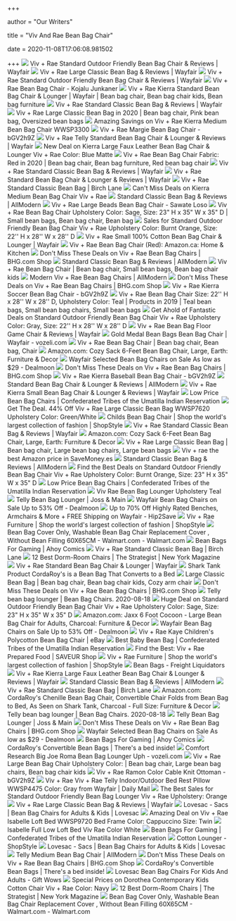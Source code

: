 +++
        
author = "Our Writers"
        
title = "Viv And Rae Bean Bag Chair"
        
date = 2020-11-08T17:06:08.981502
        
+++
[ ![](https://secure.img1-fg.wfcdn.com/im/69955477/resize-h800-w800%5Ecompr-r85/3889/38897072/Standard+Outdoor+Friendly+Bean+Bag+Chair.jpg)](https://secure.img1-fg.wfcdn.com/im/69955477/resize-h800-w800%5Ecompr-r85/3889/38897072/Standard+Outdoor+Friendly+Bean+Bag+Chair.jpg) Viv + Rae Standard Outdoor Friendly Bean Bag Chair & Reviews | Wayfair
[ ![](https://secure.img1-fg.wfcdn.com/im/28788135/resize-h800-w800%5Ecompr-r85/6182/61823389/Large+Classic+Bean+Bag.jpg)](https://secure.img1-fg.wfcdn.com/im/28788135/resize-h800-w800%5Ecompr-r85/6182/61823389/Large+Classic+Bean+Bag.jpg) Viv + Rae Large Classic Bean Bag & Reviews | Wayfair
[ ![](https://secure.img1-fg.wfcdn.com/im/96548658/resize-h800-w800%5Ecompr-r85/5028/50288305/Standard+Outdoor+Friendly+Bean+Bag+Chair.jpg)](https://secure.img1-fg.wfcdn.com/im/96548658/resize-h800-w800%5Ecompr-r85/5028/50288305/Standard+Outdoor+Friendly+Bean+Bag+Chair.jpg) Viv + Rae Standard Outdoor Friendly Bean Bag Chair & Reviews | Wayfair
[ ![](https://secure.img1-fg.wfcdn.com/im/82715743/resize-h300-p1-w300%5Ecompr-r85/1282/12823152/Bean+Bag+Chair.jpg)](https://secure.img1-fg.wfcdn.com/im/82715743/resize-h300-p1-w300%5Ecompr-r85/1282/12823152/Bean+Bag+Chair.jpg) Viv + Rae Bean Bag Chair - Kojalu Junkaner
[ ![](https://i.pinimg.com/474x/4d/e5/d6/4de5d61b73f8561b57eaa674e9bf26e6.jpg)](https://i.pinimg.com/474x/4d/e5/d6/4de5d61b73f8561b57eaa674e9bf26e6.jpg) Viv + Rae Kierra Standard Bean Bag Chair & Lounger | Wayfair | Bean bag  chair, Bean bag chair kids, Bean bag furniture
[ ![](https://secure.img1-fg.wfcdn.com/im/78276722/resize-h600-w600%5Ecompr-r85/6056/60561344/Standard+Classic+Bean+Bag.jpg)](https://secure.img1-fg.wfcdn.com/im/78276722/resize-h600-w600%5Ecompr-r85/6056/60561344/Standard+Classic+Bean+Bag.jpg) Viv + Rae Standard Classic Bean Bag & Reviews | Wayfair
[ ![](https://i.pinimg.com/474x/9d/0d/e9/9d0de93546cc8fa534d2856679166f0a.jpg)](https://i.pinimg.com/474x/9d/0d/e9/9d0de93546cc8fa534d2856679166f0a.jpg) Viv + Rae Large Classic Bean Bag in 2020 | Bean bag chair, Pink bean bag,  Oversized bean bags
[ ![](https://images.prod.meredith.com/product/a60e880f395e9a62ef3ac8eb7946a7c5/1550626293746/l/viv-plus-rae-kierra-bean-bag-chair-vvro2299)](https://images.prod.meredith.com/product/a60e880f395e9a62ef3ac8eb7946a7c5/1550626293746/l/viv-plus-rae-kierra-bean-bag-chair-vvro2299) Amazing Savings on Viv + Rae Kierra Medium Bean Bag Chair WWSP3300
[ ![](https://secure.img.wfcdn.com/lf/49/hash/37701/17954110/1/Max%2BPolka%2BDot%2BBean%2BBag%2BChair.jpg)](https://secure.img.wfcdn.com/lf/49/hash/37701/17954110/1/Max%2BPolka%2BDot%2BBean%2BBag%2BChair.jpg) Viv + Rae Margie Bean Bag Chair - bGV2h9Z
[ ![](https://secure.img1-fg.wfcdn.com/im/74127736/resize-h800-w800%5Ecompr-r85/9259/92596088/Telly+Standard+Bean+Bag+Chair+%2526+Lounger.jpg)](https://secure.img1-fg.wfcdn.com/im/74127736/resize-h800-w800%5Ecompr-r85/9259/92596088/Telly+Standard+Bean+Bag+Chair+%2526+Lounger.jpg) Viv + Rae Telly Standard Bean Bag Chair & Lounger & Reviews | Wayfair
[ ![](https://images.prod.meredith.com/product/dd69b9057cf1877a8bc3f2c9249c4555/1567070634911/l/kierra-bean-bag-chair-viv-plus-rae-color-blue-matte)](https://images.prod.meredith.com/product/dd69b9057cf1877a8bc3f2c9249c4555/1567070634911/l/kierra-bean-bag-chair-viv-plus-rae-color-blue-matte) New Deal on Kierra Large Faux Leather Bean Bag Chair & Lounger Viv + Rae  Color: Blue Matte
[ ![](https://i.pinimg.com/474x/93/a0/b1/93a0b126879c64d61680d45d486be16d.jpg)](https://i.pinimg.com/474x/93/a0/b1/93a0b126879c64d61680d45d486be16d.jpg) Viv + Rae Bean Bag Chair Fabric: Red in 2020 | Bean bag chair, Bean bag  furniture, Red bean bag chair
[ ![](https://secure.img1-fg.wfcdn.com/im/47590817/compr-r85/4981/49812391/standard-classic-bean-bag.jpg)](https://secure.img1-fg.wfcdn.com/im/47590817/compr-r85/4981/49812391/standard-classic-bean-bag.jpg) Viv + Rae Standard Classic Bean Bag & Reviews | Wayfair
[ ![](https://secure.img1-fg.wfcdn.com/im/13826383/resize-h800-w800%5Ecompr-r85/6439/64399511/Standard+Bean+Bag+Chair+%2526+Lounger.jpg)](https://secure.img1-fg.wfcdn.com/im/13826383/resize-h800-w800%5Ecompr-r85/6439/64399511/Standard+Bean+Bag+Chair+%2526+Lounger.jpg) Viv + Rae Standard Bean Bag Chair & Lounger & Reviews | Wayfair
[ ![](https://secure.img1-fg.wfcdn.com/im/77320610/compr-r85/1123/112390648/Standard+Classic+Bean+Bag.jpg)](https://secure.img1-fg.wfcdn.com/im/77320610/compr-r85/1123/112390648/Standard+Classic+Bean+Bag.jpg) Viv + Rae Standard Classic Bean Bag | Birch Lane
[ ![](https://images.prod.meredith.com/product/33aac05ed57759c33c943c25403bda1e/1567063293465/l/kierra-bean-bag-chair-viv-plus-rae)](https://images.prod.meredith.com/product/33aac05ed57759c33c943c25403bda1e/1567063293465/l/kierra-bean-bag-chair-viv-plus-rae) Can't Miss Deals on Kierra Medium Bean Bag Chair Viv + Rae
[ ![](https://secure.img1-fg.wfcdn.com/im/70877910/compr-r85/1257/12570526/standard-classic-bean-bag.jpg)](https://secure.img1-fg.wfcdn.com/im/70877910/compr-r85/1257/12570526/standard-classic-bean-bag.jpg) Standard Classic Bean Bag & Reviews | AllModern
[ ![](https://secure.img1-fg.wfcdn.com/im/75228739/resize-h300-p1-w300%5Ecompr-r85/4110/41108378/Large+Beads+Bean+Bag+Chair.jpg)](https://secure.img1-fg.wfcdn.com/im/75228739/resize-h300-p1-w300%5Ecompr-r85/4110/41108378/Large+Beads+Bean+Bag+Chair.jpg) Viv + Rae Large Beads Bean Bag Chair - Sawate Loso
[ ![](https://i.pinimg.com/564x/0d/19/cb/0d19cba9dbd9d79c9fc70df4a2b8222c.jpg)](https://i.pinimg.com/564x/0d/19/cb/0d19cba9dbd9d79c9fc70df4a2b8222c.jpg) Viv + Rae Bean Bag Chair Upholstery Color: Sage, Size: 23" H x 35" W x 35"  D | Small bean bags, Bean bag chair, Bean bag
[ ![](https://images.prod.meredith.com/product/c4c0d0695d67913a5147252e71a3be8c/1574940994302/l/bean-bag-chair-viv-plus-rae-upholstery-color-burnt-orange-size-22-h-x-28-w-x-28-d)](https://images.prod.meredith.com/product/c4c0d0695d67913a5147252e71a3be8c/1574940994302/l/bean-bag-chair-viv-plus-rae-upholstery-color-burnt-orange-size-22-h-x-28-w-x-28-d) Sales for Standard Outdoor Friendly Bean Bag Chair Viv + Rae Upholstery  Color: Burnt Orange, Size: 22'' H x 28'' W x 28'' D
[ ![](https://secure.img1-fg.wfcdn.com/im/48106382/resize-h800-w800%5Ecompr-r85/6536/65361550/Small+100%2525+Cotton+Bean+Bag+Chair+%2526+Lounger.jpg)](https://secure.img1-fg.wfcdn.com/im/48106382/resize-h800-w800%5Ecompr-r85/6536/65361550/Small+100%2525+Cotton+Bean+Bag+Chair+%2526+Lounger.jpg) Viv + Rae Small 100% Cotton Bean Bag Chair & Lounger | Wayfair
[ ![](https://images-na.ssl-images-amazon.com/images/I/71JDjU1Cg1L._AC_SL1500_.jpg)](https://images-na.ssl-images-amazon.com/images/I/71JDjU1Cg1L._AC_SL1500_.jpg) Viv + Rae Bean Bag Chair (Red): Amazon.ca: Home & Kitchen
[ ![](https://images.prod.meredith.com/product/e4691c66527c394fa09c3febbfa3ff96/1520774766716/m/viv-plus-rae-aspen-bean-bag-lounger-vvre2294-upholstery-gray)](https://images.prod.meredith.com/product/e4691c66527c394fa09c3febbfa3ff96/1520774766716/m/viv-plus-rae-aspen-bean-bag-lounger-vvre2294-upholstery-gray) Don't Miss These Deals on Viv + Rae Bean Bag Chairs | BHG.com Shop
[ ![](https://secure.img1-fg.wfcdn.com/im/32471350/resize-h800-w800%5Ecompr-r85/1123/112390423/Standard+Classic+Bean+Bag.jpg)](https://secure.img1-fg.wfcdn.com/im/32471350/resize-h800-w800%5Ecompr-r85/1123/112390423/Standard+Classic+Bean+Bag.jpg) Standard Classic Bean Bag & Reviews | AllModern
[ ![](https://i.pinimg.com/474x/80/2f/35/802f35e46d32badd23234b1dbaa12f35.jpg)](https://i.pinimg.com/474x/80/2f/35/802f35e46d32badd23234b1dbaa12f35.jpg) Viv + Rae Bean Bag Chair | Bean bag chair, Small bean bags, Bean bag chair  kids
[ ![](https://secure.img1-fg.wfcdn.com/im/00023355/resize-h310-w310%5Ecompr-r85/9275/92753671/telly-polka-dot-bean-bag-lounger.jpg)](https://secure.img1-fg.wfcdn.com/im/00023355/resize-h310-w310%5Ecompr-r85/9275/92753671/telly-polka-dot-bean-bag-lounger.jpg) Modern Viv + Rae Bean Bag Chairs | AllModern
[ ![](https://images.prod.meredith.com/product/33add49abeda38e81f2a8f29ce6139d0/1520748259624/m/viv-plus-rae-jamaal-bean-bag-lounger-vvre2283-upholstery-black)](https://images.prod.meredith.com/product/33add49abeda38e81f2a8f29ce6139d0/1520748259624/m/viv-plus-rae-jamaal-bean-bag-lounger-vvre2283-upholstery-black) Don't Miss These Deals on Viv + Rae Bean Bag Chairs | BHG.com Shop
[ ![](https://secure.img.wfcdn.com/lf/49/hash/1703/9465016/1/Sport%2BBean%2BBag%2BChair.jpg)](https://secure.img.wfcdn.com/lf/49/hash/1703/9465016/1/Sport%2BBean%2BBag%2BChair.jpg) Viv + Rae Kierra Soccer Bean Bag Chair - bGV2h9Z
[ ![](https://i.pinimg.com/474x/5a/11/28/5a11281f02ae981e7d76e605d47b7124.jpg)](https://i.pinimg.com/474x/5a/11/28/5a11281f02ae981e7d76e605d47b7124.jpg) Viv + Rae Bean Bag Chair Size: 22'' H x 28'' W x 28'' D, Upholstery Color:  Teal | Products in 2019 | Teal bean bags, Small bean bag chairs, Small bean  bags
[ ![](https://images.prod.meredith.com/product/9f613c55147e1cae6e4d21e9b6ef302a/1604744491669/l/standard-outdoor-friendly-bean-bag-chair-viv-plus-rae-upholstery-color-gray-size-22-h-x-28-w-x-28-d)](https://images.prod.meredith.com/product/9f613c55147e1cae6e4d21e9b6ef302a/1604744491669/l/standard-outdoor-friendly-bean-bag-chair-viv-plus-rae-upholstery-color-gray-size-22-h-x-28-w-x-28-d) Get Ahold of Fantastic Deals on Standard Outdoor Friendly Bean Bag Chair Viv  + Rae Upholstery Color: Gray, Size: 22'' H x 28'' W x 28'' D
[ ![](https://secure.img1-fg.wfcdn.com/im/62873995/compr-r85/4621/46218723/bean-bag-floor-game-chair.jpg)](https://secure.img1-fg.wfcdn.com/im/62873995/compr-r85/4621/46218723/bean-bag-floor-game-chair.jpg) Viv + Rae Bean Bag Floor Game Chair & Reviews | Wayfair
[ ![](https://i.pinimg.com/originals/92/db/35/92db352a5acc4334e3c398c3378edf7d.jpg)](https://i.pinimg.com/originals/92/db/35/92db352a5acc4334e3c398c3378edf7d.jpg) Gold Medal Bean Bags Bean Bag Chair | Wayfair - vozeli.com
[ ![](https://i.pinimg.com/originals/0e/3b/06/0e3b064e781ad334c6ce8af036ed4201.jpg)](https://i.pinimg.com/originals/0e/3b/06/0e3b064e781ad334c6ce8af036ed4201.jpg) Viv + Rae Bean Bag Chair | Bean bag chair, Bean bag, Chair
[ ![](https://images-na.ssl-images-amazon.com/images/I/8114RMaSAbL._AC_SL1500_.jpg)](https://images-na.ssl-images-amazon.com/images/I/8114RMaSAbL._AC_SL1500_.jpg) Amazon.com: Cozy Sack 6-Feet Bean Bag Chair, Large, Earth: Furniture & Decor
[ ![](https://imgcache.dealmoon.com/thumbimg.dealmoon.com/dealmoon/c52/c82/96d/cb9182822f97f4f5bb13337.jpg_300_300_2_88e3.jpg)](https://imgcache.dealmoon.com/thumbimg.dealmoon.com/dealmoon/c52/c82/96d/cb9182822f97f4f5bb13337.jpg_300_300_2_88e3.jpg) Wayfair Selected Bean Bag Chairs on Sale As low as $29 - Dealmoon
[ ![](https://images.prod.meredith.com/product/c16d094ba79b4f723c3311dc8844f940/1604226223806/m/viv-plus-rae-large-classic-bean-bag-wwsp7632-fabric-mint-green)](https://images.prod.meredith.com/product/c16d094ba79b4f723c3311dc8844f940/1604226223806/m/viv-plus-rae-large-classic-bean-bag-wwsp7632-fabric-mint-green) Don't Miss These Deals on Viv + Rae Bean Bag Chairs | BHG.com Shop
[ ![](https://secure.img.wfcdn.com/lf/49/hash/1703/9464980/1/Sport%2BBean%2BBag%2BChair.jpg)](https://secure.img.wfcdn.com/lf/49/hash/1703/9464980/1/Sport%2BBean%2BBag%2BChair.jpg) Viv + Rae Kierra Baseball Bean Bag Chair - bGV2h9Z
[ ![](https://secure.img1-fg.wfcdn.com/im/96355659/resize-h800-w800%5Ecompr-r85/9286/92867846/Standard+Bean+Bag+Chair+%2526+Lounger.jpg)](https://secure.img1-fg.wfcdn.com/im/96355659/resize-h800-w800%5Ecompr-r85/9286/92867846/Standard+Bean+Bag+Chair+%2526+Lounger.jpg) Standard Bean Bag Chair & Lounger & Reviews | AllModern
[ ![](https://secure.img1-fg.wfcdn.com/im/23926824/resize-h800-w800%5Ecompr-r85/2730/27308041/Kierra+Small+Bean+Bag+Chair+%2526+Lounger.jpg)](https://secure.img1-fg.wfcdn.com/im/23926824/resize-h800-w800%5Ecompr-r85/2730/27308041/Kierra+Small+Bean+Bag+Chair+%2526+Lounger.jpg) Viv + Rae Kierra Small Bean Bag Chair & Lounger & Reviews | Wayfair
[ ![](https://nozzle.s3-ap-southeast-1.amazonaws.com/shop_45282/MCBB-Black_1488043949.jpg)](https://nozzle.s3-ap-southeast-1.amazonaws.com/shop_45282/MCBB-Black_1488043949.jpg) Low Price Bean Bag Chairs | Confederated Tribes of the Umatilla Indian  Reservation
[ ![](https://images.prod.meredith.com/product/219fc1f2bc4ab8242d917d91004d14bb/1554232228250/l/viv-plus-rae-polka-dots-cotton-bean-bag-chair-vvro6519-upholstery-green-white)](https://images.prod.meredith.com/product/219fc1f2bc4ab8242d917d91004d14bb/1554232228250/l/viv-plus-rae-polka-dots-cotton-bean-bag-chair-vvro6519-upholstery-green-white) Get The Deal. 44% Off Viv + Rae Large Classic Bean Bag WWSP7620 Upholstery  Color: Green/White
[ ![](https://img.shopstyle-cdn.com/sim/15/7b/157b49648d974de3a07a9dce99c856e9_best/wrought-studioa-standard-outdoor-friendly-bean-bag-chair-wrought-studioa-upholstery-color-gray-size-22-h-x-28-w-x-28-d.jpg)](https://img.shopstyle-cdn.com/sim/15/7b/157b49648d974de3a07a9dce99c856e9_best/wrought-studioa-standard-outdoor-friendly-bean-bag-chair-wrought-studioa-upholstery-color-gray-size-22-h-x-28-w-x-28-d.jpg) Childs Bean Bag Chair | Shop the world's largest collection of fashion |  ShopStyle
[ ![](https://secure.img1-fg.wfcdn.com/im/38525242/resize-h800-w800%5Ecompr-r85/9892/98926223/Standard+Classic+Bean+Bag.jpg)](https://secure.img1-fg.wfcdn.com/im/38525242/resize-h800-w800%5Ecompr-r85/9892/98926223/Standard+Classic+Bean+Bag.jpg) Viv + Rae Standard Classic Bean Bag & Reviews | Wayfair
[ ![](https://m.media-amazon.com/images/I/713EMt7sv5L._AC_UL400_.jpg)](https://m.media-amazon.com/images/I/713EMt7sv5L._AC_UL400_.jpg) Amazon.com: Cozy Sack 6-Feet Bean Bag Chair, Large, Earth: Furniture & Decor
[ ![](https://i.pinimg.com/originals/43/2f/1d/432f1d7a5e95adb03c52c4a99f65dca0.jpg)](https://i.pinimg.com/originals/43/2f/1d/432f1d7a5e95adb03c52c4a99f65dca0.jpg) Viv + Rae Large Classic Bean Bag | Bean bag chair, Large bean bag chairs,  Large bean bags
[ ![](https://m.media-amazon.com/images/I/41j9wKZQ4FL.jpg)](https://m.media-amazon.com/images/I/41j9wKZQ4FL.jpg) Viv + rae the best Amazon price in SaveMoney.es
[ ![](https://secure.img1-fg.wfcdn.com/im/23053924/compr-r85/1795/17954150/standard-classic-bean-bag.jpg)](https://secure.img1-fg.wfcdn.com/im/23053924/compr-r85/1795/17954150/standard-classic-bean-bag.jpg) Standard Classic Bean Bag & Reviews | AllModern
[ ![](https://images.prod.meredith.com/product/357b6d0bba6f6a12cb939b1dafd7b624/1567063322256/m/bean-bag-chair-viv-plus-rae-upholstery-color-chocolate-size-23-h-x-35-w-x-35-d)](https://images.prod.meredith.com/product/357b6d0bba6f6a12cb939b1dafd7b624/1567063322256/m/bean-bag-chair-viv-plus-rae-upholstery-color-chocolate-size-23-h-x-35-w-x-35-d) Find the Best Deals on Standard Outdoor Friendly Bean Bag Chair Viv + Rae  Upholstery Color: Burnt Orange, Size: 23" H x 35" W x 35" D
[ ![](http://ecx.images-amazon.com/images/I/51tfG71PXWL._SY300_QL70_.jpg)](http://ecx.images-amazon.com/images/I/51tfG71PXWL._SY300_QL70_.jpg) Low Price Bean Bag Chairs | Confederated Tribes of the Umatilla Indian  Reservation
[ ![](https://secure.img1-fg.wfcdn.com/im/14525008/resize-h400-w400%5Ecompr-r85/7167/71675801/.jpg)](https://secure.img1-fg.wfcdn.com/im/14525008/resize-h400-w400%5Ecompr-r85/7167/71675801/.jpg) Viv Rae Bean Bag Lounger Upholstery Teal
[ ![](https://secure.img1-fg.wfcdn.com/im/75585573/resize-h310-w310%5Ecompr-r85/6907/69078745/plush-faux-fur-teardrop-slacker-large-bean-bag-chair.jpg)](https://secure.img1-fg.wfcdn.com/im/75585573/resize-h310-w310%5Ecompr-r85/6907/69078745/plush-faux-fur-teardrop-slacker-large-bean-bag-chair.jpg) Telly Bean Bag Lounger | Joss & Main
[ ![](https://imgcache.dealmoon.com/thumbimg.dealmoon.com/dealmoon/cc6/f8a/18b/f2c1cee061b3922e4aca3b2.png_300_300_2_a8ec.png)](https://imgcache.dealmoon.com/thumbimg.dealmoon.com/dealmoon/cc6/f8a/18b/f2c1cee061b3922e4aca3b2.png_300_300_2_a8ec.png) Wayfair Bean Bag Chairs on Sale Up to 53% Off - Dealmoon
[ ![](https://hip2save.com/wp-content/uploads/2020/09/Blue-Viv-Rae-Large-Classic-Bean-Bag.jpg?resize=1024%2C768&strip=all)](https://hip2save.com/wp-content/uploads/2020/09/Blue-Viv-Rae-Large-Classic-Bean-Bag.jpg?resize=1024%2C768&strip=all) Up to 70% Off Highly Rated Benches, Armchairs & More + FREE Shipping on  Wayfair - Hip2Save
[ ![](https://img.shopstyle-cdn.com/sim/e6/11/e611c767cd3cade994bbdf8d5fc85e7a_xlarge/large-classic-bean-bag-viv-rae-fabric-navy.jpg)](https://img.shopstyle-cdn.com/sim/e6/11/e611c767cd3cade994bbdf8d5fc85e7a_xlarge/large-classic-bean-bag-viv-rae-fabric-navy.jpg) Viv + Rae Furniture | Shop the world's largest collection of fashion |  ShopStyle
[ ![](https://i5.walmartimages.com/asr/1c298c3d-0767-4a8a-a51a-bab5b30cbf84_1.d1488022d91a7f0dabd316a24eaece37.jpeg)](https://i5.walmartimages.com/asr/1c298c3d-0767-4a8a-a51a-bab5b30cbf84_1.d1488022d91a7f0dabd316a24eaece37.jpeg) Bean Bag Cover Only, Washable Bean Bag Chair Replacement Cover , Without  Bean Filling 60X65CM - Walmart.com - Walmart.com
[ ![](http://i.ebayimg.com/images/i/131339630968-0-1/s-l1000.jpg)](http://i.ebayimg.com/images/i/131339630968-0-1/s-l1000.jpg) Bean Bags For Gaming | Ahoy Comics
[ ![](https://secure.img1-fg.wfcdn.com/im/55905565/resize-h160-w160%5Ecompr-r85/6090/60909769/Large+Faux+Fur+Bean+Bag+Chair+%2526+Lounger.jpg)](https://secure.img1-fg.wfcdn.com/im/55905565/resize-h160-w160%5Ecompr-r85/6090/60909769/Large+Faux+Fur+Bean+Bag+Chair+%2526+Lounger.jpg) Viv + Rae Standard Classic Bean Bag | Birch Lane
[ ![](https://pyxis.nymag.com/v1/imgs/370/5ab/947e6c241694c15680afa45caab3bca5bf-4----.rsquare.w600.jpg)](https://pyxis.nymag.com/v1/imgs/370/5ab/947e6c241694c15680afa45caab3bca5bf-4----.rsquare.w600.jpg) 12 Best Dorm-Room Chairs | The Strategist | New York Magazine
[ ![](https://secure.img1-fg.wfcdn.com/im/06421398/resize-h800-w800%5Ecompr-r85/6541/65415343/Standard+Bean+Bag+Chair+%2526+Lounger.jpg)](https://secure.img1-fg.wfcdn.com/im/06421398/resize-h800-w800%5Ecompr-r85/6541/65415343/Standard+Bean+Bag+Chair+%2526+Lounger.jpg) Viv + Rae Standard Bean Bag Chair & Lounger | Wayfair
[ ![](https://hips.hearstapps.com/hmg-prod.s3.amazonaws.com/images/screen-shot-2019-06-12-at-1-38-57-pm-1560361121.png)](https://hips.hearstapps.com/hmg-prod.s3.amazonaws.com/images/screen-shot-2019-06-12-at-1-38-57-pm-1560361121.png) Shark Tank Product CordaRoy's is a Bean Bag That Converts to a Bed
[ ![](https://i.pinimg.com/originals/38/2a/31/382a31379b95511fca48d6b0c6cb9260.jpg)](https://i.pinimg.com/originals/38/2a/31/382a31379b95511fca48d6b0c6cb9260.jpg) Large Classic Bean Bag | Bean bag chair, Bean bag chair kids, Cozy arm chair
[ ![](https://images.prod.meredith.com/product/980cf69e7a5782ffd9696c8d6e70a2a3/1597380061849/m/viv-plus-rae-standard-outdoor-friendly-bean-bag-lounger-x114596583-upholstery-orange)](https://images.prod.meredith.com/product/980cf69e7a5782ffd9696c8d6e70a2a3/1597380061849/m/viv-plus-rae-standard-outdoor-friendly-bean-bag-lounger-x114596583-upholstery-orange) Don't Miss These Deals on Viv + Rae Bean Bag Chairs | BHG.com Shop
[ ![](http://img.wfrcdn.com/lf/49/hash/37701/35694775/1/1/1.jpg)](http://img.wfrcdn.com/lf/49/hash/37701/35694775/1/1/1.jpg) Telly bean bag lounger | Bean Bag Chairs. 2020-08-18
[ ![](https://images.prod.meredith.com/product/9c0c5d3c86e799f753829a6f69ba9593/1604596353636/m/standard-outdoor-friendly-bean-bag-chair-viv-plus-rae-upholstery-color-black-size-23-h-x-35-w-x-35-d)](https://images.prod.meredith.com/product/9c0c5d3c86e799f753829a6f69ba9593/1604596353636/m/standard-outdoor-friendly-bean-bag-chair-viv-plus-rae-upholstery-color-black-size-23-h-x-35-w-x-35-d) Huge Deal on Standard Outdoor Friendly Bean Bag Chair Viv + Rae Upholstery  Color: Sage, Size: 23" H x 35" W x 35" D
[ ![](https://images-na.ssl-images-amazon.com/images/I/71k6aAbg0oL._AC_SL1000_.jpg)](https://images-na.ssl-images-amazon.com/images/I/71k6aAbg0oL._AC_SL1000_.jpg) Amazon.com: Jaxx 6 Foot Cocoon - Large Bean Bag Chair for Adults, Charcoal:  Furniture & Decor
[ ![](https://imgcache.dealmoon.com/thumbimg.dealmoon.com/dealmoon/faf/365/2db/2a3e5e0a77556615e0716a8.jpg_300_300_2_9c2c.jpg)](https://imgcache.dealmoon.com/thumbimg.dealmoon.com/dealmoon/faf/365/2db/2a3e5e0a77556615e0716a8.jpg_300_300_2_9c2c.jpg) Wayfair Bean Bag Chairs on Sale Up to 53% Off - Dealmoon
[ ![](https://i.ebayimg.com/images/g/ogsAAOSwUMxaM8F0/s-l400.jpg)](https://i.ebayimg.com/images/g/ogsAAOSwUMxaM8F0/s-l400.jpg) Viv + Rae Kaye Children's Polycotton Bean Bag Chair | eBay
[ ![](https://s-media-cache-ak0.pinimg.com/736x/2f/15/f0/2f15f0f19a2a0418afd60132647e4325.jpg)](https://s-media-cache-ak0.pinimg.com/736x/2f/15/f0/2f15f0f19a2a0418afd60132647e4325.jpg) Best Baby Bean Bag | Confederated Tribes of the Umatilla Indian Reservation
[ ![](https://secure.img1-ag.wfcdn.com/im/88829577/resize-h400-w400%5Ecompr-r85/4394/43941120/.jpg)](https://secure.img1-ag.wfcdn.com/im/88829577/resize-h400-w400%5Ecompr-r85/4394/43941120/.jpg) Find the Best: Viv + Rae Prepared Food | SAVEUR Shop
[ ![](https://img.shopstyle-cdn.com/sim/2c/57/2c57aabb251be87231b29afeabd0b2fb_best/telly-standard-bean-bag-chair-lounger-viv-rae-upholstery-lime.jpg)](https://img.shopstyle-cdn.com/sim/2c/57/2c57aabb251be87231b29afeabd0b2fb_best/telly-standard-bean-bag-chair-lounger-viv-rae-upholstery-lime.jpg) Viv + Rae Furniture | Shop the world's largest collection of fashion |  ShopStyle
[ ![](https://furniture.freightliquidators.com/img/15/42963.jpg)](https://furniture.freightliquidators.com/img/15/42963.jpg) Bean Bags - Freight Liquidators
[ ![](https://secure.img1-fg.wfcdn.com/im/64622225/resize-h600-w600%5Ecompr-r85/2730/27308048/Kierra+Large+Faux+Leather+Bean+Bag+Chair+%26+Lounger.jpg)](https://secure.img1-fg.wfcdn.com/im/64622225/resize-h600-w600%5Ecompr-r85/2730/27308048/Kierra+Large+Faux+Leather+Bean+Bag+Chair+%26+Lounger.jpg) Viv + Rae Kierra Large Faux Leather Bean Bag Chair & Lounger & Reviews |  Wayfair
[ ![](https://secure.img1-fg.wfcdn.com/im/93159779/resize-h600-w600%5Ecompr-r85/1257/12570526/Standard+Classic+Bean+Bag.jpg)](https://secure.img1-fg.wfcdn.com/im/93159779/resize-h600-w600%5Ecompr-r85/1257/12570526/Standard+Classic+Bean+Bag.jpg) Standard Classic Bean Bag & Reviews | AllModern
[ ![](https://secure.img1-fg.wfcdn.com/im/11585193/resize-h160-w160%5Ecompr-r85/1064/106447916/Large+Bean+Bag+Chair+%2526+Lounger.jpg)](https://secure.img1-fg.wfcdn.com/im/11585193/resize-h160-w160%5Ecompr-r85/1064/106447916/Large+Bean+Bag+Chair+%2526+Lounger.jpg) Viv + Rae Standard Classic Bean Bag | Birch Lane
[ ![](https://images-na.ssl-images-amazon.com/images/I/41NBw0ChXDL._AC_.jpg)](https://images-na.ssl-images-amazon.com/images/I/41NBw0ChXDL._AC_.jpg) Amazon.com: CordaRoy's Chenille Bean Bag Chair, Convertible Chair Folds  from Bean Bag to Bed, As Seen on Shark Tank, Charcoal - Full Size:  Furniture & Decor
[ ![](https://i2.wp.com/www.lifeinabreakdown.com/wp-content/uploads/2019/09/ICON-Indoor-and-Outdoor-Lounge-Chair-Bean-Bag-e1567518526841.jpg?resize=1000%2C1016&ssl=1)](https://i2.wp.com/www.lifeinabreakdown.com/wp-content/uploads/2019/09/ICON-Indoor-and-Outdoor-Lounge-Chair-Bean-Bag-e1567518526841.jpg?resize=1000%2C1016&ssl=1) Telly bean bag lounger | Bean Bag Chairs. 2020-08-18
[ ![](https://secure.img1-fg.wfcdn.com/im/26481779/resize-h310-w310%5Ecompr-r85/6377/63773200/large-faux-fur-bean-bag-chair.jpg)](https://secure.img1-fg.wfcdn.com/im/26481779/resize-h310-w310%5Ecompr-r85/6377/63773200/large-faux-fur-bean-bag-chair.jpg) Telly Bean Bag Lounger | Joss & Main
[ ![](https://images.prod.meredith.com/product/eb8b9a8bbfed6acae069aff15623054a/1562709705059/m/viv-plus-rae-bean-bag-chair-vvre2295-upholstery-color-coral-size-23-h-x-35-w-x-35-d)](https://images.prod.meredith.com/product/eb8b9a8bbfed6acae069aff15623054a/1562709705059/m/viv-plus-rae-bean-bag-chair-vvre2295-upholstery-color-coral-size-23-h-x-35-w-x-35-d) Don't Miss These Deals on Viv + Rae Bean Bag Chairs | BHG.com Shop
[ ![](https://imgcache.dealmoon.com/thumbimg.dealmoon.com/dealmoon/6e7/1a4/cf7/253fcc697a824d2b092fd54.jpg_300_300_2_309f.jpg)](https://imgcache.dealmoon.com/thumbimg.dealmoon.com/dealmoon/6e7/1a4/cf7/253fcc697a824d2b092fd54.jpg_300_300_2_309f.jpg) Wayfair Selected Bean Bag Chairs on Sale As low as $29 - Dealmoon
[ ![](https://i.ebayimg.com/images/i/332200824090-0-1/s-l1000.jpg)](https://i.ebayimg.com/images/i/332200824090-0-1/s-l1000.jpg) Bean Bags For Gaming | Ahoy Comics
[ ![](https://cdn.shopify.com/s/files/1/1707/3085/files/size-compare-6_500x.jpg?v=1532114788)](https://cdn.shopify.com/s/files/1/1707/3085/files/size-compare-6_500x.jpg?v=1532114788) CordaRoy's Convertible Bean Bags | There's a bed inside!
[ ![](https://i.pinimg.com/originals/dc/8e/94/dc8e940b1b15cd3e02e5ecbd6958e377.png)](https://i.pinimg.com/originals/dc/8e/94/dc8e940b1b15cd3e02e5ecbd6958e377.png) Comfort Research Big Joe Roma Bean Bag Lounger Uph - vozeli.com
[ ![](https://i.pinimg.com/originals/40/67/09/406709f97b036afb4a2509e5cfca9809.jpg)](https://i.pinimg.com/originals/40/67/09/406709f97b036afb4a2509e5cfca9809.jpg) Viv + Rae Large Bean Bag Chair Upholstery Color: | Bean bag chair, Large bean  bag chairs, Bean bag chair kids
[ ![](https://secure.img.wfcdn.com/lf/49/hash/37701/32736104/1/Ramon-Color-Cable-Knit-Ottoman.jpg)](https://secure.img.wfcdn.com/lf/49/hash/37701/32736104/1/Ramon-Color-Cable-Knit-Ottoman.jpg) Viv + Rae Ramon Color Cable Knit Ottoman - bGV2h9Z
[ ![](https://d3-pub.bizrate.com/image/obj/8585287754;sq=400)](https://d3-pub.bizrate.com/image/obj/8585287754;sq=400) Viv + Rae Viv + Rae Telly Indoor/Outdoor Bed Rest Pillow WWSP4475 Color:  Gray from Wayfair | Daily Mail
[ ![](https://images.prod.meredith.com/product/312c13fd549cc4120864326c69d42e00/1604597393631/m/standard-outdoor-friendly-bean-bag-lounger-viv-plus-rae-upholstery-citrus)](https://images.prod.meredith.com/product/312c13fd549cc4120864326c69d42e00/1604597393631/m/standard-outdoor-friendly-bean-bag-lounger-viv-plus-rae-upholstery-citrus) The Best Sales for Standard Outdoor Friendly Bean Bag Lounger Viv + Rae  Upholstery: Orange
[ ![](https://secure.img1-fg.wfcdn.com/im/93271615/resize-h800-w800%5Ecompr-r85/9892/98926062/Large+Classic+Bean+Bag.jpg)](https://secure.img1-fg.wfcdn.com/im/93271615/resize-h800-w800%5Ecompr-r85/9892/98926062/Large+Classic+Bean+Bag.jpg) Viv + Rae Large Classic Bean Bag & Reviews | Wayfair
[ ![](https://www.lovesac.com/media/category_header_images/Sacs.jpg)](https://www.lovesac.com/media/category_header_images/Sacs.jpg) Lovesac - Sacs | Bean Bag Chairs for Adults & Kids | Lovesac
[ ![](https://images.prod.meredith.com/product/efffca02a8367857a7038d00a668508c/1557612415659/l/viv-plus-rae-isabelle-loft-bed-vvro8619-size-twin-color-cappuccino)](https://images.prod.meredith.com/product/efffca02a8367857a7038d00a668508c/1557612415659/l/viv-plus-rae-isabelle-loft-bed-vvro8619-size-twin-color-cappuccino) Amazing Deal on Viv + Rae Isabelle Loft Bed WWSP9720 Bed Frame Color:  Cappuccino Size: Twin
[ ![](https://secure.img1-fg.wfcdn.com/im/76687629/resize-h400-w400%5Ecompr-r85/6751/67513239/.jpg)](https://secure.img1-fg.wfcdn.com/im/76687629/resize-h400-w400%5Ecompr-r85/6751/67513239/.jpg) Isabelle Full Low Loft Bed Viv Rae Color White
[ ![](https://secure.img.wfcdn.com/lf/maxsquare/hash/2328/22875762/1/Jaxx-Sac-Bean-Bag-Lounger-II-10841-10842.jpg)](https://secure.img.wfcdn.com/lf/maxsquare/hash/2328/22875762/1/Jaxx-Sac-Bean-Bag-Lounger-II-10841-10842.jpg) Bean Bags For Gaming | Confederated Tribes of the Umatilla Indian  Reservation
[ ![](https://img.shopstyle-cdn.com/sim/cc/f6/ccf6a9562d2505affbcca54a595069b5/telly-small-100-cotton-bean-bag-chair-lounger-viv-rae.jpg)](https://img.shopstyle-cdn.com/sim/cc/f6/ccf6a9562d2505affbcca54a595069b5/telly-small-100-cotton-bean-bag-chair-lounger-viv-rae.jpg) Cotton Lounger - ShopStyle
[ ![](https://www.lovesac.com/media/mega_menu_images/Sacs_Menu.jpg)](https://www.lovesac.com/media/mega_menu_images/Sacs_Menu.jpg) Lovesac - Sacs | Bean Bag Chairs for Adults & Kids | Lovesac
[ ![](https://secure.img1-fg.wfcdn.com/im/53791114/resize-h400-w400%5Ecompr-r85/7156/71567852/Telly+Medium+Bean+Bag+Chair.jpg)](https://secure.img1-fg.wfcdn.com/im/53791114/resize-h400-w400%5Ecompr-r85/7156/71567852/Telly+Medium+Bean+Bag+Chair.jpg) Telly Medium Bean Bag Chair | AllModern
[ ![](https://images.prod.meredith.com/product/acac1c2902f5206d2b6c26ba74521459/1597380124611/m/viv-plus-rae-standard-bean-bag-chair-and-lounger-x114596986)](https://images.prod.meredith.com/product/acac1c2902f5206d2b6c26ba74521459/1597380124611/m/viv-plus-rae-standard-bean-bag-chair-and-lounger-x114596986) Don't Miss These Deals on Viv + Rae Bean Bag Chairs | BHG.com Shop
[ ![](https://cdn.shopify.com/s/files/1/1707/3085/files/4-Full.jpg?v=1540499896)](https://cdn.shopify.com/s/files/1/1707/3085/files/4-Full.jpg?v=1540499896) CordaRoy's Convertible Bean Bags | There's a bed inside!
[ ![](https://d1f7bdg8ozh11m.cloudfront.net/wp-content/uploads/2020/03/4976ac6c_1f0f_457f_838e_27be3bc8e26e-T3WppQfs.jpg)](https://d1f7bdg8ozh11m.cloudfront.net/wp-content/uploads/2020/03/4976ac6c_1f0f_457f_838e_27be3bc8e26e-T3WppQfs.jpg) Lovesac Bean Bag Chairs For Kids And Adults - Gift Wows
[ ![](https://images.prod.meredith.com/product/fe41d999b6a2e417df7c55fc1c5cd7e1/1567071014026/l/dorothea-contemporary-kids-cotton-chair-viv-plus-rae-color-navy)](https://images.prod.meredith.com/product/fe41d999b6a2e417df7c55fc1c5cd7e1/1567071014026/l/dorothea-contemporary-kids-cotton-chair-viv-plus-rae-color-navy) Special Prices on Dorothea Contemporary Kids Cotton Chair Viv + Rae Color:  Navy
[ ![](https://pyxis.nymag.com/v1/imgs/116/f2d/f566fb35e7e5c1c4e6e0c066eca90d0fbf-3----.2x.rsquare.w600.jpg)](https://pyxis.nymag.com/v1/imgs/116/f2d/f566fb35e7e5c1c4e6e0c066eca90d0fbf-3----.2x.rsquare.w600.jpg) 12 Best Dorm-Room Chairs | The Strategist | New York Magazine
[ ![](https://i5.walmartimages.com/asr/8132a436-18bd-44a5-a633-8d16639730c5_1.2c57a149fbe488916c3d9c935ee67f19.jpeg)](https://i5.walmartimages.com/asr/8132a436-18bd-44a5-a633-8d16639730c5_1.2c57a149fbe488916c3d9c935ee67f19.jpeg) Bean Bag Cover Only, Washable Bean Bag Chair Replacement Cover , Without  Bean Filling 60X65CM - Walmart.com - Walmart.com
